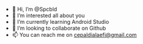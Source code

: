 - 👋 Hi, I’m @Spcbld
- 👀 I’m interested all about you
- 🌱 I’m currently learning Android Studio
- 💞️ I’m looking to collaborate on Github
- 📫 You can reach me on cepaldialaefi@gmail.com

<!---
Spcbld/Spcbld is a ✨ special ✨ repository because its `README.md` (this file) appears on your GitHub profile.
You can click the Preview link to take a look at your changes.
--->
